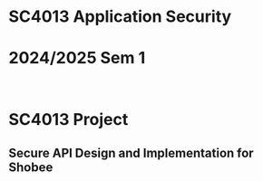 # SC4013 Application Security
# 2024/2025 Sem 1
<br>

# SC4013 Project
## Secure API Design and Implementation for Shobee
